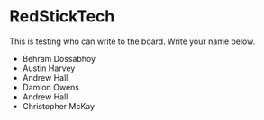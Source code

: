 # RedStickTech

This is testing who can write to the board. Write your name below.
- Behram Dossabhoy
- Austin Harvey
- Andrew Hall
- Damion Owens
- Andrew Hall
- Christopher McKay
